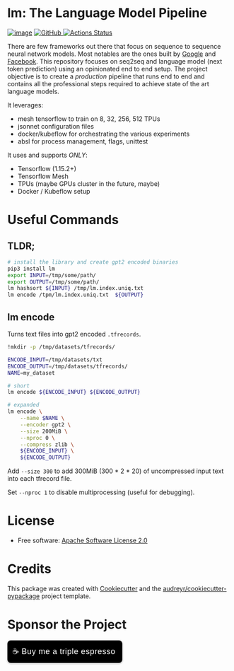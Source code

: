 # lm: The Language Model Pipeline

[![image](https://img.shields.io/pypi/v/lm.svg)](https://pypi.python.org/pypi/lm)
<a href="https://github.com/NeuroArchitect/lm/blob/master/LICENSE">
    <img alt="GitHub" src="https://img.shields.io/github/license/NeuroArchitect/lm.svg?color=blue">
</a>
[![Actions Status](https://github.com/NeuroArchitect/lm/workflows/build/badge.svg)](https://github.com/NeuroArchitect/lm/actions)


There are few frameworks out there that focus on sequence to sequence neural network models.
Most notables are the ones built by [Google](github.com/tensorflow/seq2seq) and [Facebook](github.com/pytorch/fairseq).
This repository focuses on seq2seq and language model (next token prediction) using an opinionated end to end setup.
The project objective is to create a *production* pipeline that runs end to end and contains all the professional steps required to achieve state of the art language models.

It leverages:
- mesh tensorflow to train on 8, 32, 256, 512 TPUs
- jsonnet configuration files
- docker/kubeflow for orchestrating the various experiments
- absl for process management, flags, unittest

It uses and supports *ONLY*: 
- Tensorflow (1.15.2+)
- Tensorflow Mesh 
- TPUs (maybe GPUs cluster in the future, maybe)
- Docker / Kubeflow setup

# Useful Commands

## TLDR;

```bash
# install the library and create gpt2 encoded binaries
pip3 install lm
export INPUT=/tmp/some/path/
export OUTPUT=/tmp/some/path/
lm hashsort ${INPUT} /tmp/lm.index.uniq.txt
lm encode /tpm/lm.index.uniq.txt  ${OUTPUT}
```

## lm encode

Turns text files into gpt2 encoded `.tfrecords`.

```bash
!mkdir -p /tmp/datasets/tfrecords/

ENCODE_INPUT=/tmp/datasets/txt
ENCODE_OUTPUT=/tmp/datasets/tfrecords/
NAME=my_dataset

# short
lm encode ${ENCODE_INPUT} ${ENCODE_OUTPUT} 

# expanded 
lm encode \
    --name $NAME \
    --encoder gpt2 \
    --size 200MiB \
    --nproc 0 \
    --compress zlib \
    ${ENCODE_INPUT} \
    ${ENCODE_OUTPUT} 
```

Add 
`--size 300` to add 300MiB (300 * 2 * 20) of uncompressed input text into each tfrecord file. 

Set `--nproc 1` to disable multiprocessing (useful for debugging).

# License
-   Free software: [Apache Software License 2.0](LICENSE)

# Credits
This package was created with
[Cookiecutter](https://github.com/audreyr/cookiecutter) and the
[audreyr/cookiecutter-pypackage](https://github.com/audreyr/cookiecutter-pypackage)
project template.


# Sponsor the Project

<style>.bmc-button img{height: 34px !important;width: 35px !important;margin-bottom: 1px !important;box-shadow: none !important;border: none !important;vertical-align: middle !important;}.bmc-button{padding: 7px 15px 7px 10px !important;line-height: 35px !important;height:51px !important;text-decoration: none !important;display:inline-flex !important;color:#ffffff !important;background-color:#000000 !important;border-radius: 8px !important;border: 1px solid transparent !important;font-size: 18px !important;letter-spacing:0.6px !important;box-shadow: 0px 1px 2px rgba(190, 190, 190, 0.5) !important;-webkit-box-shadow: 0px 1px 2px 2px rgba(190, 190, 190, 0.5) !important;margin: 0 auto !important;font-family:'Arial', cursive !important;-webkit-box-sizing: border-box !important;box-sizing: border-box !important;}.bmc-button:hover, .bmc-button:active, .bmc-button:focus {-webkit-box-shadow: 0px 1px 2px 2px rgba(190, 190, 190, 0.5) !important;text-decoration: none !important;box-shadow: 0px 1px 2px 2px rgba(190, 190, 190, 0.5) !important;opacity: 0.85 !important;color:#ffffff !important;}</style><link href="https://fonts.googleapis.com/css?family=Arial" rel="stylesheet"><a class="bmc-button" target="_blank" href="https://www.buymeacoffee.com/fabrizio">☕<span style="margin-left:5px;font-size:18px !important;">Buy me a triple espresso</span></a>
<br/>

